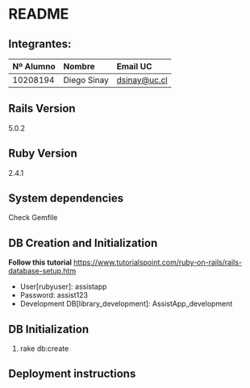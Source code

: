 # README

## Integrantes:
| Nº Alumno    | Nombre              | Email UC      |
|:-------------|:--------------------|:--------------|
| 10208194     | Diego Sinay         | dsinay@uc.cl  |

## Rails Version
5.0.2
## Ruby Version
2.4.1
## System dependencies
Check Gemfile
## DB Creation and Initialization
**Follow this tutorial**
https://www.tutorialspoint.com/ruby-on-rails/rails-database-setup.htm
* User[rubyuser]: assistapp
* Password: assist123
* Development DB[library_development]: AssistApp_development
## DB Initialization
1. rake db:create

## Deployment instructions
